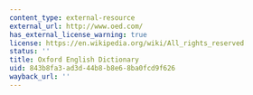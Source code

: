 ```yaml
---
content_type: external-resource
external_url: http://www.oed.com/
has_external_license_warning: true
license: https://en.wikipedia.org/wiki/All_rights_reserved
status: ''
title: Oxford English Dictionary
uid: 843b8fa3-ad3d-44b8-b8e6-8ba0fcd9f626
wayback_url: ''
---
```

